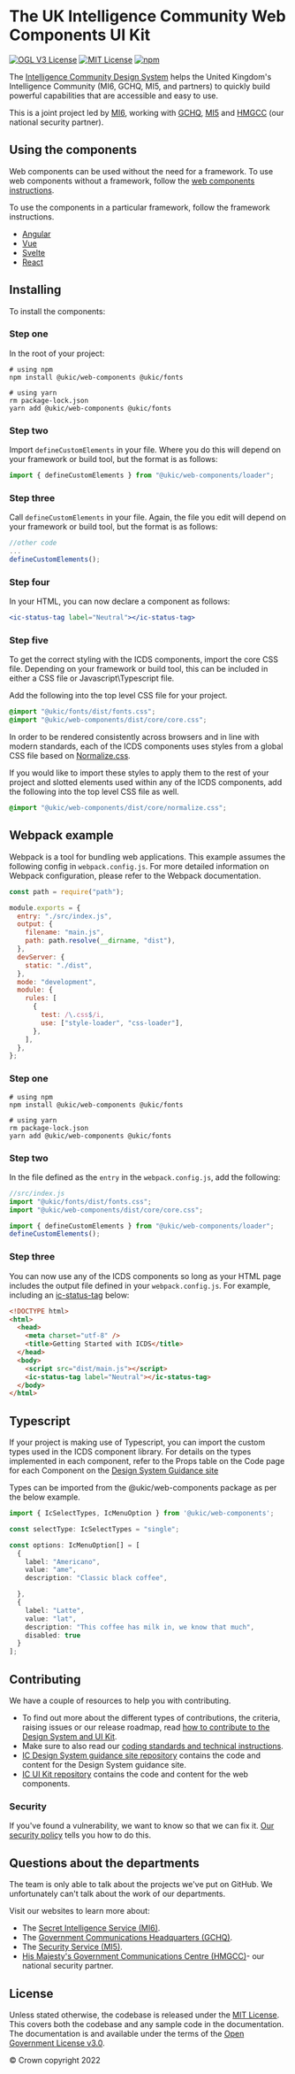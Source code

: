 # The UK Intelligence Community Web Components UI Kit

[![OGL V3 License](https://img.shields.io/badge/license-OGLv3-blue.svg)](https://github.com/mi6/ic-design-system/tree/main/LICENSE)
[![MIT License](https://img.shields.io/badge/license-MIT-blue.svg)](https://github.com/mi6/ic-design-system/tree/main/LICENSE)
[![npm](https://img.shields.io/npm/v/@ukic/web-components.svg)](https://npmjs.com/package/@ukic/web-components)

The [Intelligence Community Design System](https://design.sis.gov.uk) helps the United Kingdom's Intelligence Community (MI6, GCHQ, MI5, and partners) to quickly build powerful capabilities that are accessible and easy to use.

This is a joint project led by [MI6](https://www.sis.gov.uk), working with [GCHQ](https://www.gchq.gov.uk), [MI5](https://www.mi5.gov.uk) and [HMGCC](https://www.hmgcc.gov.uk) (our national security partner).

## Using the components

Web components can be used without the need for a framework. To use web components without a framework, follow the [web components instructions](#installing).

To use the components in a particular framework, follow the framework instructions.

- [Angular](https://design.sis.gov.uk/get-started/install-components/angular)
- [Vue](https://design.sis.gov.uk/get-started/install-components/vue)
- [Svelte](https://design.sis.gov.uk/get-started/install-components/svelte)
- [React](https://design.sis.gov.uk/get-started/install-components/react)

## Installing

To install the components:

### Step one

In the root of your project:

```shell
# using npm
npm install @ukic/web-components @ukic/fonts

# using yarn
rm package-lock.json
yarn add @ukic/web-components @ukic/fonts
```

### Step two

Import `defineCustomElements` in your file. Where you do this will depend on your framework or build tool, but the format is as follows:

```jsx
import { defineCustomElements } from "@ukic/web-components/loader";
```

### Step three

Call `defineCustomElements` in your file. Again, the file you edit will depend on your framework or build tool, but the format is as follows:

```jsx
//other code
...
defineCustomElements();
```

### Step four

In your HTML, you can now declare a component as follows:

```jsx
<ic-status-tag label="Neutral"></ic-status-tag>
```

### Step five

To get the correct styling with the ICDS components, import the core CSS file. Depending on your framework or build tool, this can be included in either a CSS file or Javascript\Typescript file.

Add the following into the top level CSS file for your project.

```css
@import "@ukic/fonts/dist/fonts.css";
@import "@ukic/web-components/dist/core/core.css";
```

In order to be rendered consistently across browsers and in line with modern standards, each of the ICDS components uses styles from a global CSS file based on [Normalize.css](https://necolas.github.io/normalize.css/). 

If you would like to import these styles to apply them to the rest of your project and slotted elements used within any of the ICDS components, add the following into the top level CSS file as well.

```css
@import "@ukic/web-components/dist/core/normalize.css";
```

## Webpack example

Webpack is a tool for bundling web applications. This example assumes the following config in `webpack.config.js`. For more detailed information on Webpack configuration, please refer to the Webpack documentation.

```jsx
const path = require("path");

module.exports = {
  entry: "./src/index.js",
  output: {
    filename: "main.js",
    path: path.resolve(__dirname, "dist"),
  },
  devServer: {
    static: "./dist",
  },
  mode: "development",
  module: {
    rules: [
      {
        test: /\.css$/i,
        use: ["style-loader", "css-loader"],
      },
    ],
  },
};
```

### Step one

```shell
# using npm
npm install @ukic/web-components @ukic/fonts

# using yarn
rm package-lock.json
yarn add @ukic/web-components @ukic/fonts

```

### Step two

In the file defined as the `entry` in the `webpack.config.js`, add the following:

```jsx
//src/index.js
import "@ukic/fonts/dist/fonts.css";
import "@ukic/web-components/dist/core/core.css";

import { defineCustomElements } from "@ukic/web-components/loader";
defineCustomElements();
```

### Step three

You can now use any of the ICDS components so long as your HTML page includes the output file defined in your `webpack.config.js`. For example, including an [ic-status-tag](../../components/status-tags/code) below:

```html
<!DOCTYPE html>
<html>
  <head>
    <meta charset="utf-8" />
    <title>Getting Started with ICDS</title>
  </head>
  <body>
    <script src="dist/main.js"></script>
    <ic-status-tag label="Neutral"></ic-status-tag>
  </body>
</html>
```

## Typescript

If your project is making use of Typescript, you can import the custom types used in the ICDS component library. For details on the types implemented in each component, refer to the Props table on the Code page for each Component on the [Design System Guidance site](https://design.sis.gov.uk/components/select/code)

Types can be imported from the @ukic/web-components package as per the below example.

```ts
import { IcSelectTypes, IcMenuOption } from '@ukic/web-components';

const selectType: IcSelectTypes = "single";

const options: IcMenuOption[] = [
  {
    label: "Americano",
    value: "ame",
    description: "Classic black coffee",

  },
  {
    label: "Latte",
    value: "lat",
    description: "This coffee has milk in, we know that much",
    disabled: true
  }
];
```


## Contributing

We have a couple of resources to help you with contributing.

- To find out more about the different types of contributions, the criteria, raising issues or our release roadmap, read [how to contribute to the Design System and UI Kit](https://design.sis.gov.uk/community/contribute).
- Make sure to also read our [coding standards and technical instructions](https://github.com/mi6/ic-ui-kit/blob/main/CONTRIBUTING.md).
- [IC Design System guidance site repository](https://github.com/mi6/ic-design-system) contains the code and content for the Design System guidance site.
- [IC UI Kit repository](https://github.com/mi6/ic-ui-kit) contains the code and content for the web components.

### Security

If you've found a vulnerability, we want to know so that we can fix it. [Our security policy](https://github.com/mi6/ic-ui-kit/blob/main/SECURITY.md) tells you how to do this.

## Questions about the departments

The team is only able to talk about the projects we've put on GitHub. We unfortunately can't talk about the work of our departments.

Visit our websites to learn more about:

- The [Secret Intelligence Service (MI6)](https://www.sis.gov.uk).
- The [Government Communications Headquarters (GCHQ)](https://www.gchq.gov.uk).
- The [Security Service (MI5)](https://www.mi5.gov.uk).
- [His Majesty's Government Communications Centre (HMGCC)](https://www.hmgcc.gov.uk)- our national security partner.

## License

Unless stated otherwise, the codebase is released under the [MIT License](https://opensource.org/licenses/MIT). This covers both the codebase and any sample code in the documentation. The documentation is and available under the terms of the [Open Government License v3.0](https://www.nationalarchives.gov.uk/doc/open-government-licence/version/3/).

© Crown copyright 2022